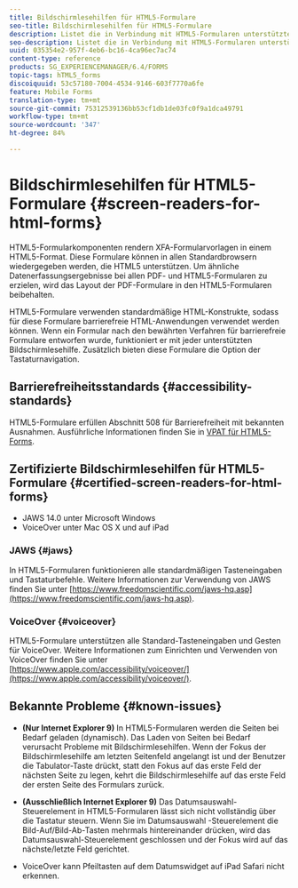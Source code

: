 ```yaml
---
title: Bildschirmlesehilfen für HTML5-Formulare
seo-title: Bildschirmlesehilfen für HTML5-Formulare
description: Listet die in Verbindung mit HTML5-Formularen unterstützten Bildschirmlesehilfen auf.
seo-description: Listet die in Verbindung mit HTML5-Formularen unterstützten Bildschirmlesehilfen auf.
uuid: 035354e2-957f-4eb6-bc16-4ca96ec7ac74
content-type: reference
products: SG_EXPERIENCEMANAGER/6.4/FORMS
topic-tags: hTML5_forms
discoiquuid: 53c57180-7004-4534-9146-603f7770a6fe
feature: Mobile Forms
translation-type: tm+mt
source-git-commit: 75312539136bb53cf1db1de03fc0f9a1dca49791
workflow-type: tm+mt
source-wordcount: '347'
ht-degree: 84%

---
```



# Bildschirmlesehilfen für HTML5-Formulare {#screen-readers-for-html-forms}

HTML5-Formularkomponenten rendern XFA-Formularvorlagen in einem HTML5-Format. Diese Formulare können in allen Standardbrowsern wiedergegeben werden, die HTML5 unterstützen. Um ähnliche Datenerfassungsergebnisse bei allen PDF- und HTML5-Formularen zu erzielen, wird das Layout der PDF-Formulare in den HTML5-Formularen beibehalten.

HTML5-Formulare verwenden standardmäßige HTML-Konstrukte, sodass für diese Formulare barrierefreie HTML-Anwendungen verwendet werden können. Wenn ein Formular nach den bewährten Verfahren für barrierefreie Formulare entworfen wurde, funktioniert er mit jeder unterstützten Bildschirmlesehilfe. Zusätzlich bieten diese Formulare die Option der Tastaturnavigation.

## Barrierefreiheitsstandards {#accessibility-standards}

HTML5-Formulare erfüllen Abschnitt 508 für Barrierefreiheit mit bekannten Ausnahmen. Ausführliche Informationen finden Sie in [VPAT für HTML5-Forms](https://www.adobe.com/mena_en/accessibility/compliance/livecycle-mobile-forms-es4-section-508-vpat.html).

## Zertifizierte Bildschirmlesehilfen für HTML5-Formulare {#certified-screen-readers-for-html-forms}

* JAWS 14.0 unter Microsoft Windows
* VoiceOver unter Mac OS X und auf iPad

### JAWS  {#jaws}

In HTML5-Formularen funktionieren alle standardmäßigen Tasteneingaben und Tastaturbefehle. Weitere Informationen zur Verwendung von JAWS finden Sie unter [https://www.freedomscientific.com/jaws-hq.asp](https://www.freedomscientific.com/jaws-hq.asp).

### VoiceOver {#voiceover}

HTML5-Formulare unterstützen alle Standard-Tasteneingaben und Gesten für VoiceOver. Weitere Informationen zum Einrichten und Verwenden von VoiceOver finden Sie unter [https://www.apple.com/accessibility/voiceover/](https://www.apple.com/accessibility/voiceover/).

## Bekannte Probleme {#known-issues}

* **(Nur Internet Explorer 9)** In HTML5-Formularen werden die Seiten bei Bedarf geladen (dynamisch). Das Laden von Seiten bei Bedarf verursacht Probleme mit Bildschirmlesehilfen. Wenn der Fokus der Bildschirmlesehilfe am letzten Seitenfeld angelangt ist und der Benutzer die Tabulator-Taste drückt, statt den Fokus auf das erste Feld der nächsten Seite zu legen, kehrt die Bildschirmlesehilfe auf das erste Feld der ersten Seite des Formulars zurück.
* **(Ausschließlich Internet Explorer 9)** Das Datumsauswahl-Steuerelement in HTML5-Formularen lässt sich nicht vollständig über die Tastatur steuern. Wenn Sie im Datumsauswahl -Steuerelement die Bild-Auf/Bild-Ab-Tasten mehrmals hintereinander drücken, wird das Datumsauswahl-Steuerelement geschlossen und der Fokus wird auf das nächste/letzte Feld gerichtet.

* VoiceOver kann Pfeiltasten auf dem Datumswidget auf iPad Safari nicht erkennen.
